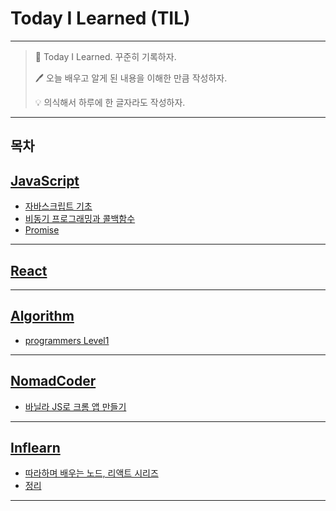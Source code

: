 # Today I Learned (TIL)
---
>📝 Today I Learned. 꾸준히 기록하자.
>
>🖊 오늘 배우고 알게 된 내용을 이해한 만큼 작성하자.
> 
>💡 의식해서 하루에 한 글자라도 작성하자.

---
목차
---

## [JavaScript][JavaScript]

* [자바스크립트 기초](https://github.com/Jang-oi/TIL/blob/main/JavaScript/%EC%9E%90%EB%B0%94%EC%8A%A4%ED%81%AC%EB%A6%BD%ED%8A%B8%EA%B8%B0%EC%B4%88.md)
* [비동기 프로그래밍과 콜백함수](https://github.com/Jang-oi/TIL/blob/main/JavaScript/%EB%B9%84%EB%8F%99%EA%B8%B0%ED%94%84%EB%A1%9C%EA%B7%B8%EB%9E%98%EB%B0%8D%EA%B3%BC%20%EC%BD%9C%EB%B0%B1%ED%95%A8%EC%88%98.md)
* [Promise](https://github.com/Jang-oi/TIL/blob/main/JavaScript/Promise.md)
---
## [React][React]

---
## [Algorithm][Algorithm]

* [programmers Level1](https://github.com/Jang-oi/TIL/tree/main/Algorithm/solve)
---
## [NomadCoder][NomadCoder]

* [바닐라 JS로 크롬 앱 만들기](https://github.com/Jang-oi/TIL/tree/main/NomadCoder/%EB%B0%94%EB%8B%90%EB%9D%BC%20JS%EB%A1%9C%20%ED%81%AC%EB%A1%AC%20%EC%95%B1%20%EB%A7%8C%EB%93%A4%EA%B8%B0)
---
## [Inflearn][Inflearn]

* [따라하며 배우는 노드, 리액트 시리즈](https://github.com/Jang-oi/TIL/tree/main/Inflearn/%EB%94%B0%EB%9D%BC%ED%95%98%EB%A9%B0%20%EB%B0%B0%EC%9A%B0%EB%8A%94%20%EB%85%B8%EB%93%9C%2C%20%EB%A6%AC%EC%95%A1%ED%8A%B8%20%EC%8B%9C%EB%A6%AC%EC%A6%88/bolier-plate)
* [정리](https://github.com/Jang-oi/TIL/blob/main/Inflearn/%EB%94%B0%EB%9D%BC%ED%95%98%EB%A9%B0%20%EB%B0%B0%EC%9A%B0%EB%8A%94%20%EB%85%B8%EB%93%9C%2C%20%EB%A6%AC%EC%95%A1%ED%8A%B8%20%EC%8B%9C%EB%A6%AC%EC%A6%88/week.md)

---

[JavaScript]: /JavaScript
[React]: /React
[Algorithm]: /Algorithm
[NomadCoder]: /NomadCoder
[Inflearn]: /Inflearn
